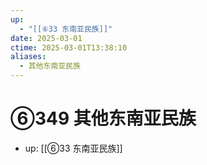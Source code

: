 ```yaml
---
up:
  - "[[⑥33 东南亚民族]]"
date: 2025-03-01
ctime: 2025-03-01T13:38:10
aliases:
  - 其他东南亚民族
---
```


# ⑥349 其他东南亚民族

- up: [[⑥33 东南亚民族]]
